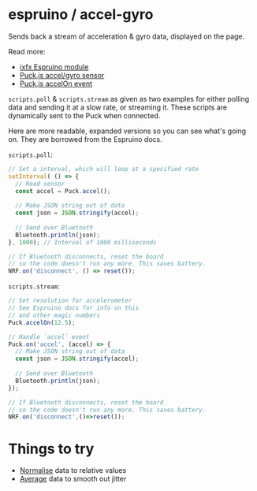 # espruino / accel-gyro

Sends back a stream of acceleration & gyro data, displayed on the page.

Read more:
* [ixfx Espruino module](https://clinth.github.io/ixfx/modules/Io.Espruino.html)
* [Puck.js accel/gyro sensor](https://www.espruino.com/Puck.js#accelerometer-gyro)
* [Puck.js accelOn event](https://www.espruino.com/Reference#l_Puck_accelOn)

`scripts.poll` & `scripts.stream` as given as two examples for either polling data and sending it at a slow rate, or streaming it. These scripts are dynamically sent to the Puck when connected.

Here are more readable, expanded versions so you can see what's going on. They are borrowed from the Espruino docs.

`scripts.poll`:
```js
// Set a interval, which will loop at a specified rate
setInterval( () => {
  // Read sensor
  const accel = Puck.accel();
  
  // Make JSON string out of data
  const json = JSON.stringify(accel);
  
  // Send over Bluetooth
  Bluetooth.println(json);
}, 1000); // Interval of 1000 milliseconds

// If Bluetooth disconnects, reset the board
// so the code doesn't run any more. This saves battery.
NRF.on('disconnect', () => reset());
```

`scripts.stream`:
```js
// Set resolution for accelerometer
// See Espruino docs for info on this
// and other magic numbers
Puck.accelOn(12.5);

// Handle `accel` event
Puck.on('accel', (accel) => {
  // Make JSON string out of data
  const json = JSON.stringify(accel); 
  
  // Send over Bluetooth
  Bluetooth.println(json); 
});

// If Bluetooth disconnects, reset the board
// so the code doesn't run any more. This saves battery.
NRF.on('disconnect',()=>reset());
```

# Things to try

* [Normalise](https://clinth.github.io/ixfx-docs/data/normalising/) data to relative values
* [Average](https://clinth.github.io/ixfx-docs/data/averaging/) data to smooth out jitter

 